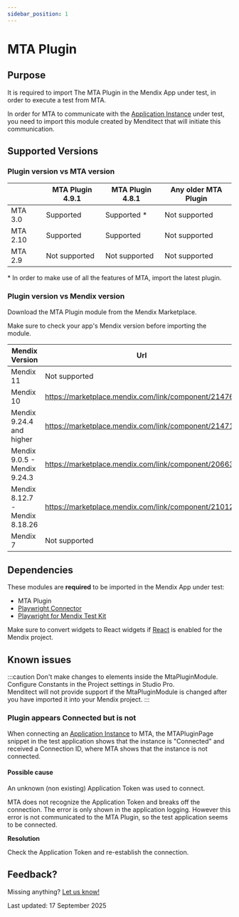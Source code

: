 ```yaml
---
sidebar_position: 1
---
```


# MTA Plugin

## Purpose

It is required to import The MTA Plugin in the Mendix App under test, in order to execute a test from MTA.

In order for MTA to communicate with the [Application Instance](../mta/application-instance) under test, you need to import this module created by Menditect that will initiate this communication. 


## Supported Versions

### Plugin version vs MTA version

|          | MTA Plugin 4.9.1 | MTA Plugin 4.8.1 | Any older MTA Plugin |
| -------- | ---------------- | ---------------- | -------------------- |
| MTA 3.0  | Supported        | Supported *      | Not supported        |
| MTA 2.10 | Supported        | Supported        | Not supported        |
| MTA 2.9  | Not supported    | Not supported    | Not supported        |

\* In order to make use of all the features of MTA, import the latest plugin.
 

### Plugin version vs Mendix version

Download the MTA Plugin module from the Mendix Marketplace. 

Make sure to check your app's Mendix version before importing the module. 

| Mendix Version                 | Url                                                  |
| ------------------------------ | ---------------------------------------------------- |
| Mendix 11                      | Not supported                                        |
| Mendix 10                      | https://marketplace.mendix.com/link/component/214764 |
| Mendix 9.24.4 and higher       | https://marketplace.mendix.com/link/component/214717 |
| Mendix 9.0.5 - Mendix 9.24.3   | https://marketplace.mendix.com/link/component/206637 |
| Mendix 8.12.7 - Mendix 8.18.26 | https://marketplace.mendix.com/link/component/210123 |
| Mendix 7                       | Not supported                                        |



## Dependencies

These modules are **required** to be imported in the Mendix App under test:
- MTA Plugin
- [Playwright Connector](playwright-connector)
- [Playwright for Mendix Test Kit](playwright-testkit)


Make sure to convert widgets to React widgets if [React](https://docs.mendix.com/refguide/mendix-client/react/) is enabled for the Mendix project.

## Known issues


:::caution
Don't make changes to elements inside the MtaPluginModule. Configure Constants in the Project settings in Studio Pro.<br/>Menditect will not provide support if the MtaPluginModule is changed after you have imported it into your Mendix project.
:::

### Plugin appears Connected but is not

When connecting an [Application Instance](../mta/application-instance) to MTA, the MTAPluginPage snippet in the test application shows that the instance is "Connected" and received a Connection ID, where MTA shows that the instance is not connected.

#### Possible cause

An unknown (non existing) Application Token was used to connect.

MTA does not recognize the Application Token and breaks off the connection. The error is only shown in the application logging. However this error is not communicated to the MTA Plugin, so the test application seems to be connected. 

**Resolution**

Check the Application Token and re-establish the connection.

## Feedback?
Missing anything? [Let us know!](mailto:support@menditect.com)

Last updated: 17 September 2025